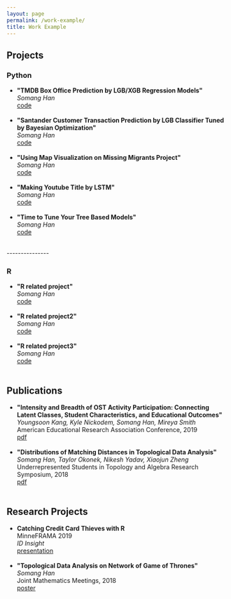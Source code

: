 ```yaml
---
layout: page
permalink: /work-example/
title: Work Example
---
```



<h2>Projects</h2>

<h3>Python</h3>

<ul>
	<li>
		<b>"TMDB Box Office Prediction by LGB/XGB Regression Models"</b><br>
		<i>Somang Han</i><br>
		<a href="https://www.kaggle.com/somang1418/eda-lgb-xgb-modelings-with-a-cute-panda-meme"><div class="color-button">code</div></a>
	</li><br>
	<li>
		<b>"Santander Customer Transaction Prediction by LGB Classifier Tuned by Bayesian Optimization"</b><br>
		<i>Somang Han</i><br>
		<a href="https://www.kaggle.com/somang1418/tuning-hyperparameters-under-10-minutes-lgbm"><div class="color-button">code</div></a>
	</li><br>
	<li>
		<b>"Using Map Visualization on Missing Migrants Project"</b><br>
		<i>Somang Han</i><br>
		<a href="https://www.kaggle.com/somang1418/disclose-the-story-with-the-interactive-map"><div class="color-button">code</div></a>
	</li><br>
	<li>
		<b>"Making Youtube Title by LSTM"</b><br>
		<i>Somang Han</i><br>
		<a href="https://www.kaggle.com/somang1418/youtube-video-title-generator-by-lstm-eda"><div class="color-button">code</div></a>
	</li><br>
	<li>
		<b>"Time to Tune Your Tree Based Models"</b><br>
		<i>Somang Han</i><br>
		<a href="https://www.kaggle.com/somang1418/time-to-tune-your-model-shortandsweet"><div class="color-button">code</div></a>
	</li><br>
</ul>	
---------------
<h3>R</h3>
<ul>
	<li>
		<b>"R related project"</b><br>
		<i>Somang Han</i><br>
		<a href="https://www.kaggle.com/somang1418/disclose-the-story-with-the-interactive-map"><div class="color-button">code</div></a>
	</li><br>
	<li>
		<b>"R related project2"</b><br>
		<i>Somang Han</i><br>
		<a href="https://www.kaggle.com/somang1418/disclose-the-story-with-the-interactive-map"><div class="color-button">code</div></a>
	</li><br>
	<li>
		<b>"R related project3"</b><br>
		<i>Somang Han</i><br>
		<a href="https://www.kaggle.com/somang1418/disclose-the-story-with-the-interactive-map"><div class="color-button">code</div></a>
	</li><br>	

</ul>	
			
<h2>Publications</h2>

<ul>
	<li>
		<b>"Intensity and Breadth of OST Activity Participation: Connecting Latent Classes, Student Characteristics, and Educational Outcomes"</b><br>
		<i> Youngsoon Kang, Kyle Nickodem, Somang Han, Mireya Smith</i><br>
		American Educational Research Association Conference, 2019<br>
		<a href="https://drive.google.com/file/d/1jdzRhoTuqoWtFGOhjxIaHd1wMf0ZT-Bg/view"><div class="color-button">pdf</div></a></li><br>
	<li>
		<b>"Distributions of Matching Distances in Topological Data Analysis"</b><br>
		<i>Somang Han, Taylor Okonek, Nikesh Yadav, Xiaojun Zheng</i><br>
		Underrepresented Students in Topology and Algebra Research Symposium, 2018<br>
		<a href="https://arxiv.org/abs/1812.11258"><div class="color-button">pdf</div></a>
</li><br>
	
</ul>		

<h2>Research Projects</h2>

<ul>
	<li>
		<b>Catching Credit Card Thieves with R</b><br>
		 MinneFRAMA 2019<br>
		<i>ID Insight</i><br>
		<a href="https://drive.google.com/drive/folders/1Hp9RUgBgQaU6dw49Um8ag3bzhHmHPTW8"><div class="color-button">presentation</div></a>
</li><br>
	<li>
		<b>"Topological Data Analysis on Network of Game of Thrones"</b><br>
		<i>Somang Han</i><br>
		Joint Mathematics Meetings, 2018<br>
		<a href="https://drive.google.com/file/d/1clj6gTlAm1Z17tWYzJO1BrhitJW5vLmS/view?usp=sharing"><div class="color-button">poster</div></a>
	</li><br>
</ul>
	

	
